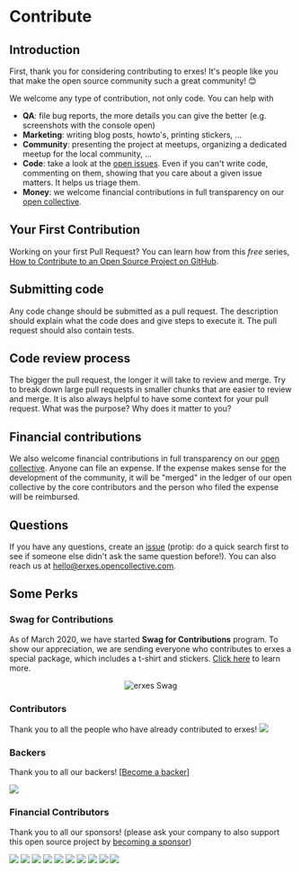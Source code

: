 # Contribute

## Introduction

First, thank you for considering contributing to erxes! It's people like you that make the open source community such a great community! 😊

We welcome any type of contribution, not only code. You can help with 
- **QA**: file bug reports, the more details you can give the better (e.g. screenshots with the console open)
- **Marketing**: writing blog posts, howto's, printing stickers, ...
- **Community**: presenting the project at meetups, organizing a dedicated meetup for the local community, ...
- **Code**: take a look at the [open issues](issues). Even if you can't write code, commenting on them, showing that you care about a given issue matters. It helps us triage them.
- **Money**: we welcome financial contributions in full transparency on our [open collective](https://opencollective.com/erxes).

## Your First Contribution

Working on your first Pull Request? You can learn how from this *free* series, [How to Contribute to an Open Source Project on GitHub](https://egghead.io/series/how-to-contribute-to-an-open-source-project-on-github).

## Submitting code

Any code change should be submitted as a pull request. The description should explain what the code does and give steps to execute it. The pull request should also contain tests.

## Code review process

The bigger the pull request, the longer it will take to review and merge. Try to break down large pull requests in smaller chunks that are easier to review and merge.
It is also always helpful to have some context for your pull request. What was the purpose? Why does it matter to you?

## Financial contributions

We also welcome financial contributions in full transparency on our [open collective](https://opencollective.com/erxes).
Anyone can file an expense. If the expense makes sense for the development of the community, it will be "merged" in the ledger of our open collective by the core contributors and the person who filed the expense will be reimbursed.

## Questions

If you have any questions, create an [issue](issue) (protip: do a quick search first to see if someone else didn't ask the same question before!).
You can also reach us at hello@erxes.opencollective.com.

## Some Perks

### Swag for Contributions

As of March 2020, we have started **Swag for Contributions** program. To show our appreciation, we are sending everyone who contributes to erxes a special package, which includes a t-shirt and stickers. [Click here](https://erxes.io/hubspot-alternative-erxes-swag) to learn more.

<p align="center">
  <img src="https://erxes.io/static/images/swag.gif" title="erxes Swag"></p>


### Contributors

Thank you to all the people who have already contributed to erxes!
<a href="graphs/contributors"><img src="https://opencollective.com/erxes/contributors.svg?width=890" /></a>


### Backers

Thank you to all our backers! [[Become a backer](https://opencollective.com/erxes#backer)]

<a href="https://opencollective.com/erxes#backers" target="_blank"><img src="https://opencollective.com/erxes/backers.svg?width=890"></a>


### Financial Contributors

Thank you to all our sponsors! (please ask your company to also support this open source project by [becoming a sponsor](https://opencollective.com/erxes/contribute/))

<a href="https://opencollective.com/golomtbank" target="_blank"><img src="https://images.opencollective.com/golomtbank/avatar.png"></a>
<a href="https://opencollective.com/mostmoneymn" target="_blank"><img src="https://images.opencollective.com/mostmoneymn/avatar.png"></a>
<a href="https://opencollective.com/zag-group" target="_blank"><img src="https://images.opencollective.com/zag-group/avatar.png"></a>
<a href="https://opencollective.com/otmongolia" target="_blank"><img src="https://images.opencollective.com/otmongolia/avatar.png"></a>
<a href="https://opencollective.com/mandukhaikhatan" target="_blank"><img src="https://images.opencollective.com/mandukhaikhatan/avatar.png"></a>
<a href="https://opencollective.com/unreadtoday" target="_blank"><img src="https://images.opencollective.com/unreadtoday/avatar.png"></a>
<a href="https://opencollective.com/mandaldaatgal" target="_blank"><img src="https://images.opencollective.com/mandaldaatgal/avatar.png"></a>
<a href="https://opencollective.com/monnisgroup" target="_blank"><img src="https://images.opencollective.com/monnisgroup/avatar.png"></a>
<a href="https://opencollective.com/mongolnewsmn" target="_blank"><img src="https://images.opencollective.com/mongolnewsmn/avatar.png"></a>
<a href="https://opencollective.com/segsgermaa" target="_blank"><img src="https://images.opencollective.com/segsgermaa/avatar.png"></a>

<!-- This `CONTRIBUTING.md` is based on @nayafia's template https://github.com/nayafia/contributing-template -->
